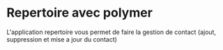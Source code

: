 <h1>Repertoire avec polymer</h1>
L'application repertoire vous permet de faire la gestion de contact (ajout, suppression et mise a jour du contact)